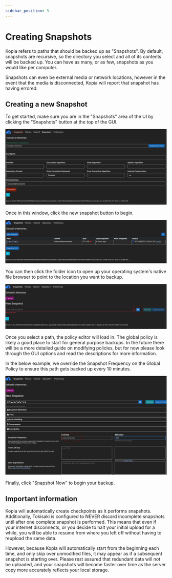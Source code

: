 ```yaml
---
sidebar_position: 3
---
```


# Creating Snapshots

Kopia refers to paths that should be backed up as "Snapshots". By default,
snapshots are recursive, so the directory you select and all of its contents
will be backed up. You can have as many, or as few, snapshots as you would like
per computer.

Snapshots can even be external media or network locations, however in the event
that the media is disconnected, Kopia will report that snapshot has having
errored.

## Creating a new Snapshot

To get started, make sure you are in the "Snapshots" area of the UI by clicking
the "Snapshots" button at the top of the GUI.

![Kopia Snapshots Button](./img/kopia-snapshots-button.png)

Once in this window, click the new snapshot button to begin.

![Kopia New Snapshot](./img/kopia-new-snapshot.png)

You can then click the folder icon to open up your operating system's native
file browser to point to the location you want to backup.

![Kopia Snapshot path](./img/kopia-snapshot-path.png)

Once you select a path, the policy editor will load in. The global policy is
likely a good place to start for general purpose backups. In the future there
will be a more detailed guide on modifying policies, but for now please look
through the GUI options and read the descriptions for more information.

In the below example, we override the Snapshot Frequency on the Global Policy
to ensure this path gets backed up every 10 minutes.

![Kopia Snapshot Settings](./img/kopia-snapshot-settings.png)

Finally, click "Snapshot Now" to begin your backup.

## Important information

Kopia will automatically create checkpoints as it performs snapshots.
Additionally, Tokisaki is configured to NEVER discard incomplete snapshots
until after one complete snapshot is performed. This means that even if your
internet disconnects, or you decide to halt your initial upload for a while,
you will be able to resume from where you left off without having to reupload
the same data.

However, because Kopia will automatically start from the beginning each time,
and only skip over unmodified files, it may appear as if a subsequent snapshot
is starting over. Please rest assured that redundant data will not be uploaded,
and your snapshots will become faster over time as the server copy more
accurately reflects your local storage.
